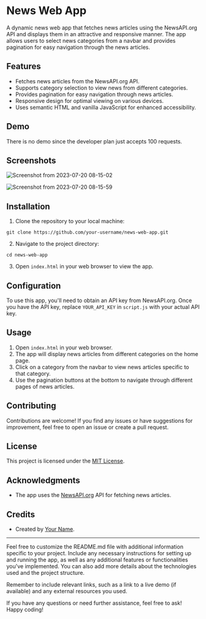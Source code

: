 # News Web App

A dynamic news web app that fetches news articles using the NewsAPI.org API and displays them in an attractive and responsive manner. The app allows users to select news categories from a navbar and provides pagination for easy navigation through the news articles.

## Features

- Fetches news articles from the NewsAPI.org API.
- Supports category selection to view news from different categories.
- Provides pagination for easy navigation through news articles.
- Responsive design for optimal viewing on various devices.
- Uses semantic HTML and vanilla JavaScript for enhanced accessibility.

## Demo

There is no demo since the developer plan just accepts 100 requests.

## Screenshots

![Screenshot from 2023-07-20 08-15-02](https://github.com/seamoonpandey/vanilla-new-app/assets/115852972/6880c0fc-6151-4e9c-b8bf-b8a401548ecf)

![Screenshot from 2023-07-20 08-15-59](https://github.com/seamoonpandey/vanilla-new-app/assets/115852972/9eadcec6-6120-444f-8b5d-5c3e6c9ff832)


## Installation

1. Clone the repository to your local machine:

```
git clone https://github.com/your-username/news-web-app.git
```

2. Navigate to the project directory:

```
cd news-web-app
```

3. Open `index.html` in your web browser to view the app.

## Configuration

To use this app, you'll need to obtain an API key from NewsAPI.org. Once you have the API key, replace `YOUR_API_KEY` in `script.js` with your actual API key.

## Usage

1. Open `index.html` in your web browser.
2. The app will display news articles from different categories on the home page.
3. Click on a category from the navbar to view news articles specific to that category.
4. Use the pagination buttons at the bottom to navigate through different pages of news articles.

## Contributing

Contributions are welcome! If you find any issues or have suggestions for improvement, feel free to open an issue or create a pull request.

## License

This project is licensed under the [MIT License](LICENSE).

## Acknowledgments

- The app uses the [NewsAPI.org](https://newsapi.org/) API for fetching news articles.

## Credits

- Created by [Your Name](https://github.com/your-username).

---

Feel free to customize the README.md file with additional information specific to your project. Include any necessary instructions for setting up and running the app, as well as any additional features or functionalities you've implemented. You can also add more details about the technologies used and the project structure.

Remember to include relevant links, such as a link to a live demo (if available) and any external resources you used.

If you have any questions or need further assistance, feel free to ask! Happy coding!
